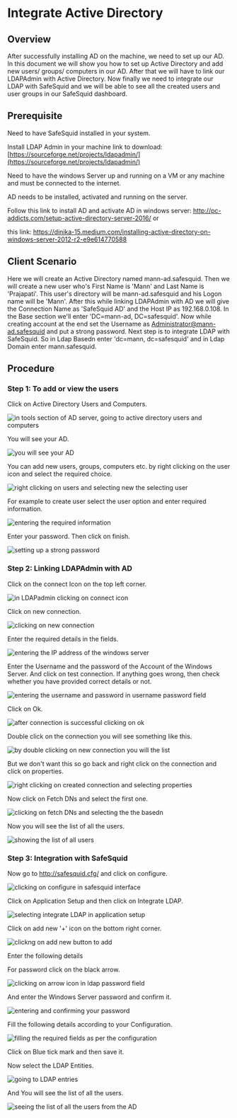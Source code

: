 # Integrate Active Directory 

## Overview

After successfully installing AD on the machine, we need to set up our AD. In this document we will show you how to set up Active Directory and add new users/ groups/ computers in our AD. After that we will have to link our LDAPAdmin with Active Directory. Now finally we need to integrate our LDAP with SafeSquid and we will be able to see all the created users and user groups in our SafeSquid dashboard.

## Prerequisite

Need to have SafeSquid installed in your system.

Install LDAP Admin in your machine link to download: [https://sourceforge.net/projects/ldapadmin/](https://sourceforge.net/projects/ldapadmin/)

Need to have the windows Server up and running on a VM or any machine and must be connected to the internet.

AD needs to be installed, activated and running on the server.

Follow this link to install AD and activate AD in windows server: http://pc-addicts.com/setup-active-directory-server-2016/ or

this link: https://dinika-15.medium.com/installing-active-directory-on-windows-server-2012-r2-e9e614770588

## Client Scenario

Here we will create an Active Directory named mann-ad.safesquid. Then we will create a new user who's First Name is 'Mann' and Last Name is 'Prajapati'. This user's directory will be mann-ad.safesquid and his Logon name will be 'Mann'. After this while linking LDAPAdmin with AD we will give the Connection Name as 'SafeSquid AD' and the Host IP as 192.168.0.108. In the Base section we'll enter 'DC=mann-ad, DC=safesquid'. Now while creating account at the end set the Username as Administrator@mann-ad.safesquid and put a strong password. Next step is to integrate LDAP with SafeSquid. So in Ldap Basedn enter 'dc=mann, dc=safesquid' and in Ldap Domain enter mann.safesquid.

## Procedure

### Step 1: To add or view the users

Click on Active Directory Users and Computers.

![in tools section of AD server, going to active directory users and computers](/img/How_To/Integrate_AD/image1.webp)

You will see your AD.

![you will see your AD](/img/How_To/Integrate_AD/image2.webp)

You can add new users, groups, computers etc. by right clicking on the user icon and select the required choice.

![right clicking on users and selecting new the selecting user ](/img/How_To/Integrate_AD/image3.webp)

For example to create user select the user option and enter required information.

![entering the required information](/img/How_To/Integrate_AD/image4.webp)

Enter your password. Then click on finish.

![setting up a strong password](/img/How_To/Integrate_AD/image5.webp)

### Step 2: Linking LDAPAdmin with AD

Click on the connect Icon on the top left corner.

![in LDAPadmin clicking on connect icon](/img/How_To/Integrate_AD/image6.webp)

Click on new connection.

![clicking on new connection](/img/How_To/Integrate_AD/image7.webp)

Enter the required details in the fields.

![entering the IP address of the windows server ](/img/How_To/Integrate_AD/image8.webp)

Enter the Username and the password of the Account of the Windows Server. And click on test connection. If anything goes wrong, then check whether you have provided correct details or not.

![entering the username and password in username password field](/img/How_To/Integrate_AD/image9.webp)

Click on Ok.

![after connection is successful clicking on ok](/img/How_To/Integrate_AD/image10.webp)

Double click on the connection you will see something like this.

![by double clicking on new connection you will the list](/img/How_To/Integrate_AD/image11.webp)

But we don't want this so go back and right click on the connection and click on properties.

![right clicking on created connection and selecting properties](/img/How_To/Integrate_AD/image12.webp)

Now click on Fetch DNs and select the first one.

![clicking on fetch DNs and selecting the the basedn](/img/How_To/Integrate_AD/image13.webp)

Now you will see the list of all the users.

![showing the list of all users](/img/How_To/Integrate_AD/image14.webp)

### Step 3: Integration with SafeSquid

Now go to http://safesquid.cfg/ and click on configure.

![clicking on configure in safesquid interface](/img/How_To/Integrate_AD/image15.webp)

Click on Application Setup and then click on Integrate LDAP.

![selecting integrate LDAP in application setup](/img/How_To/Integrate_AD/image16.webp)

Click on add new '+' icon on the bottom right corner.

![clickng on add new button to add ](/img/How_To/Integrate_AD/image17.webp)

Enter the following details

For password click on the black arrow.

![clicking on arrow icon in ldap password field](/img/How_To/Integrate_AD/image18.webp)

And enter the Windows Server password and confirm it.

![entering and confirming your password](/img/How_To/Integrate_AD/image19.webp)

Fill the following details according to your Configuration.

![filling the required fields as per the configuration](/img/How_To/Integrate_AD/image20.webp)

Click on Blue tick mark and then save it.

Now select the LDAP Entities.

![going to LDAP entries](/img/How_To/Integrate_AD/image21.webp)

And You will see the list of all the users.

![seeing the list of all the users from the AD](/img/How_To/Integrate_AD/image22.webp)
